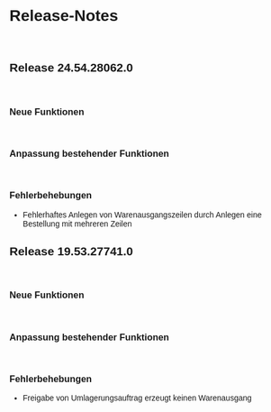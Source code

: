 <style>
body {
    font-family: "Century Gothic", "CenturyGothic", "AppleGothic", sans-serif;
}

@media print {
    .no-print {
        display: none !important;
    }
}
</style>

<div class="no-print">

# Release-Notes

<br>

## Release 24.54.28062.0

<br>

### Neue Funktionen

<br>

### Anpassung bestehender Funktionen

<br>

### Fehlerbehebungen

- Fehlerhaftes Anlegen von Warenausgangszeilen durch Anlegen eine Bestellung mit mehreren Zeilen

## Release 19.53.27741.0

<br>

### Neue Funktionen

<br>

### Anpassung bestehender Funktionen

<br>

### Fehlerbehebungen

- Freigabe von Umlagerungsauftrag erzeugt keinen Warenausgang
</div>